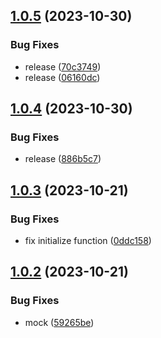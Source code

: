 ## [1.0.5](https://github.com/solve3-org/contracts/compare/v1.0.4...v1.0.5) (2023-10-30)


### Bug Fixes

* release ([70c3749](https://github.com/solve3-org/contracts/commit/70c3749029309c21ea53394f12ec3942a2f05ede))
* release ([06160dc](https://github.com/solve3-org/contracts/commit/06160dc20a2e1c0b87fc8617d1dd2afe89f7e394))

## [1.0.4](https://github.com/solve3-org/contracts/compare/v1.0.3...v1.0.4) (2023-10-30)


### Bug Fixes

* release ([886b5c7](https://github.com/solve3-org/contracts/commit/886b5c7f56e5bac37012cf7f6ba1b65210023222))

## [1.0.3](https://github.com/solve3-org/contracts/compare/v1.0.2...v1.0.3) (2023-10-21)


### Bug Fixes

* fix initialize function ([0ddc158](https://github.com/solve3-org/contracts/commit/0ddc158d467525f4abb842cba446fd0e87fe7561))

## [1.0.2](https://github.com/solve3-org/contracts/compare/v1.0.1...v1.0.2) (2023-10-21)


### Bug Fixes

* mock ([59265be](https://github.com/solve3-org/contracts/commit/59265be1790053895029c90b134827163eceea8b))
